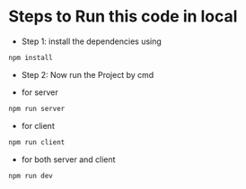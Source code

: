 # Steps to Run this code in local

- Step 1: install the dependencies using

```bash
npm install
```

- Step 2: Now run the Project by cmd

- for server

```bash
npm run server
```

- for client

```bash
npm run client
```

- for both server and client

```bash
npm run dev
```
